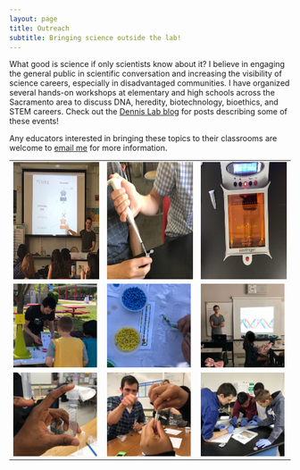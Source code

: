```yaml
---
layout: page
title: Outreach
subtitle: Bringing science outside the lab!
---
```


What good is science if only scientists know about it? I believe in engaging the general public in scientific conversation and increasing the visibility of science careers, especially in disadvantaged communities. I have organized several hands-on workshops at elementary and high schools across the Sacramento area to discuss DNA, heredity, biotechnology, bioethics, and STEM careers. Check out the [Dennis Lab blog](https://www.dennislab.org/outreach) for posts describing some of these events!

Any educators interested in bringing these topics to their classrooms are welcome to [email me](cshew@ucdavis.edu) for more information.

<style>
td, th {
   border: none!important;
}
td{
    border-top: none;
    border-bottom: none;
}
</style>

<table border="0" cellspacing="0" cellpadding="0">
  <tr>
    <td><a href="https://images.squarespace-cdn.com/content/v1/56286a50e4b0bace71876bdf/1559758477649-PZ7VSWNI74RWY7PV2H78/Image+from+iOS+%2818%29.jpg?format=750w"><img src="https://github.com/colinshew/colinshew.github.io/blob/master/assets/img/outreach1.png?raw=true" alt="1" width = 210px height = 210px ></a></td>
    <td><a href="https://images.squarespace-cdn.com/content/v1/56286a50e4b0bace71876bdf/1559758477704-3YNQBMSFBLCFQ8ZIRD76/Image+from+iOS+%2819%29.jpg?format=750w"><img src="https://github.com/colinshew/colinshew.github.io/blob/master/assets/img/outreach2.png?raw=true" alt="1" width = 210px height = 210px ></a></td>
    <td><a href="https://images.squarespace-cdn.com/content/v1/56286a50e4b0bace71876bdf/1559759207321-016DZ9TYPRMK52YPRISU/Image+from+iOS+%2821%29.jpg?format=750w"><img src="https://github.com/colinshew/colinshew.github.io/blob/master/assets/img/outreach3.png?raw=true" alt="1" width = 210px height = 210px ></a></td>
   </tr>
  <tr>
    <td><a href="https://images.squarespace-cdn.com/content/v1/56286a50e4b0bace71876bdf/1558659482384-IMPGRPYUM6856I0DL7W5/Image+from+iOS+%2812%29.jpg?format=750w"><img src="https://github.com/colinshew/colinshew.github.io/blob/master/assets/img/outreach4.png?raw=true" alt="1" width = 150px height = 150px ></a></td>
    <td><a href="https://images.squarespace-cdn.com/content/v1/56286a50e4b0bace71876bdf/1558659461926-S1YX0DFRKFC763P9WBAH/Image+from+iOS+%286%29.jpg?format=750w"><img src="https://github.com/colinshew/colinshew.github.io/blob/master/assets/img/outreach5.png?raw=true" alt="1" width = 150px height = 150px ></a></td>
    <td><a href="https://images.squarespace-cdn.com/content/v1/56286a50e4b0bace71876bdf/1552414187633-ADTYU6UFK32PYPDO76J7/Picture1.jpg?format=750w"><img src="https://github.com/colinshew/colinshew.github.io/blob/master/assets/img/outreach6.png?raw=true" alt="1" width = 150px height = 150px ></a></td>
   </tr>
  <tr>
    <td><a href="https://images.squarespace-cdn.com/content/v1/56286a50e4b0bace71876bdf/1552413665006-9JOEWISG3JG7Y9U8EJA8/IMG_6406+copy.jpg?format=750w"><img src="https://github.com/colinshew/colinshew.github.io/blob/master/assets/img/outreach7.png?raw=true" alt="1" width = 150px height = 150px ></a></td>
    <td><a href="https://images.squarespace-cdn.com/content/v1/56286a50e4b0bace71876bdf/1552413727741-1R6UCPTE7NYYA7MN83TZ/IMG_6413.jpg?format=750w"><img src="https://github.com/colinshew/colinshew.github.io/blob/master/assets/img/outreach8.png?raw=true" alt="1" width = 150px height = 150px ></a></td>
    <td><a href="https://images.squarespace-cdn.com/content/v1/56286a50e4b0bace71876bdf/1537248863128-JZUB68CJBEN6KQS8WVPK/IMG_20180525_135103.jpg?format=750w"><img src="https://github.com/colinshew/colinshew.github.io/blob/master/assets/img/outreach9.png?raw=true" alt="1" width = 150px height = 150px ></a></td>
   </tr>
</table>
